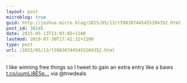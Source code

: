 ```yaml
---
layout: post
microblog: true
guid: http://joshua.micro.blog/2015/05/13/t598307445455204352.html
post_id: 38145
date: 2015-05-13T13:03:05+1100
lastmod: 2019-07-30T17:41:32+1100
type: post
url: /2015/05/13/t598307445455204352.html
---
```

I like winning free things so I tweet to gain an extra entry like a baws [t.co/uumLi8E5p...](https://t.co/uumLi8E5pA) via @tnwdeals
